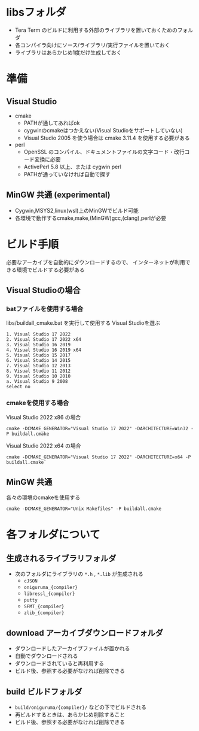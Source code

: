 ﻿
# libsフォルダ

- Tera Term のビルドに利用する外部のライブラリを置いておくためのフォルダ
- 各コンパイラ向けにソース/ライブラリ/実行ファイルを置いておく
- ライブラリはあらかじめ1度だけ生成しておく

# 準備

## Visual Studio

- cmake
	- PATHが通してあればok
	- cygwinのcmakeはつかえない(Visual Studioをサポートしていない)
	- Visual Studio 2005 を使う場合は cmake 3.11.4 を使用する必要がある
- perl
	- OpenSSL のコンパイル、ドキュメントファイルの文字コード・改行コード変換に必要
	- ActivePerl 5.8 以上、または cygwin perl
	- PATHが通っていなければ自動で探す

## MinGW 共通 (experimental)

- Cygwin,MSYS2,linux(wsl)上のMinGWでビルド可能
- 各環境で動作するcmake,make,(MinGW)gcc,(clang),perlが必要

# ビルド手順

必要なアーカイブを自動的にダウンロードするので、
インターネットが利用できる環境でビルドする必要がある

## Visual Studioの場合

### batファイルを使用する場合

libs/buildall_cmake.bat を実行して使用する Visual Studioを選ぶ

    1. Visual Studio 17 2022
    2. Visual Studio 17 2022 x64
    3. Visual Studio 16 2019
    4. Visual Studio 16 2019 x64
    5. Visual Studio 15 2017
    6. Visual Studio 14 2015
    7. Visual Studio 12 2013
    8. Visual Studio 11 2012
    9. Visual Studio 10 2010
    a. Visual Studio 9 2008
    select no

### cmakeを使用する場合

Visual Studio 2022 x86 の場合

    cmake -DCMAKE_GENERATOR="Visual Studio 17 2022" -DARCHITECTURE=Win32 -P buildall.cmake

Visual Studio 2022 x64 の場合

    cmake -DCMAKE_GENERATOR="Visual Studio 17 2022" -DARCHITECTURE=x64 -P buildall.cmake`

## MinGW 共通

各々の環境のcmakeを使用する

    cmake -DCMAKE_GENERATOR="Unix Makefiles" -P buildall.cmake

# 各フォルダについて

## 生成されるライブラリフォルダ

- 次のフォルダにライブラリの `*.h` , `*.lib` が生成される
    - `cJSON`
    - `oniguruma_{compiler}`
    - `libressl_{compiler}`
    - `putty`
    - `SFMT_{compiler}`
    - `zlib_{compiler}`

## download アーカイブダウンロードフォルダ

- ダウンロードしたアーカイブファイルが置かれる
- 自動でダウンロードされる
- ダウンロードされていると再利用する
- ビルド後、参照する必要がなければ削除できる

## build ビルドフォルダ

- `build/oniguruma/{compiler}/` などの下でビルドされる
- 再ビルドするときは、あらかじめ削除すること
- ビルド後、参照する必要がなければ削除できる
